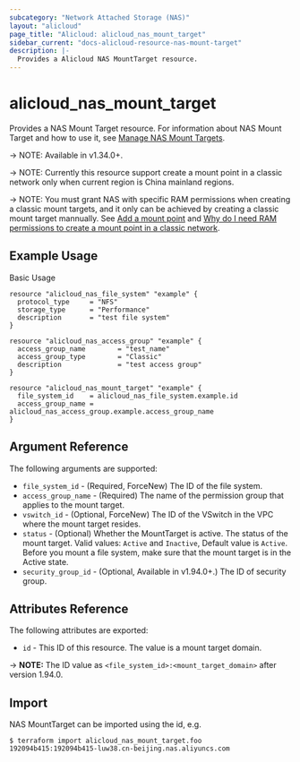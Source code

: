 ```yaml
---
subcategory: "Network Attached Storage (NAS)"
layout: "alicloud"
page_title: "Alicloud: alicloud_nas_mount_target"
sidebar_current: "docs-alicloud-resource-nas-mount-target"
description: |-
  Provides a Alicloud NAS MountTarget resource.
---
```


# alicloud\_nas_mount_target

Provides a NAS Mount Target resource.
For information about NAS Mount Target and how to use it, see [Manage NAS Mount Targets](https://www.alibabacloud.com/help/en/doc-detail/27531.htm).

-> NOTE: Available in v1.34.0+.

-> NOTE: Currently this resource support create a mount point in a classic network only when current region is China mainland regions.

-> NOTE: You must grant NAS with specific RAM permissions when creating a classic mount targets,
and it only can be achieved by creating a classic mount target mannually.
See [Add a mount point](https://www.alibabacloud.com/help/doc-detail/60431.htm) and [Why do I need RAM permissions to create a mount point in a classic network](https://www.alibabacloud.com/help/faq-detail/42176.htm).

## Example Usage

Basic Usage

```
resource "alicloud_nas_file_system" "example" {
  protocol_type     = "NFS"
  storage_type      = "Performance"
  description       = "test file system"
}

resource "alicloud_nas_access_group" "example" {
  access_group_name        = "test_name"
  access_group_type        = "Classic"
  description              = "test access group"
}

resource "alicloud_nas_mount_target" "example" {
  file_system_id    = alicloud_nas_file_system.example.id
  access_group_name = alicloud_nas_access_group.example.access_group_name
}
```

## Argument Reference

The following arguments are supported:

* `file_system_id` - (Required, ForceNew) The ID of the file system.
* `access_group_name` - (Required) The name of the permission group that applies to the mount target.
* `vswitch_id` - (Optional, ForceNew) The ID of the VSwitch in the VPC where the mount target resides.
* `status` - (Optional) Whether the MountTarget is active. The status of the mount target. Valid values: `Active` and `Inactive`, Default value is `Active`. Before you mount a file system, make sure that the mount target is in the Active state.
* `security_group_id` - (Optional, Available in v1.94.0+.) The ID of security group.

## Attributes Reference

The following attributes are exported:

* `id`  - This ID of this resource. The value is a mount target domain.

-> **NOTE:** The ID value as `<file_system_id>:<mount_target_domain>` after version 1.94.0.

## Import

NAS MountTarget  can be imported using the id, e.g.

```
$ terraform import alicloud_nas_mount_target.foo 192094b415:192094b415-luw38.cn-beijing.nas.aliyuncs.com
```
